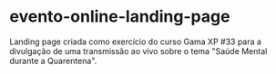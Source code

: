 # evento-online-landing-page
Landing page criada como exercício do curso Gama XP #33 para a divulgação de uma transmissão ao vivo sobre o tema "Saúde Mental durante a Quarentena".
